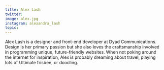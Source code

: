 ```yaml
---
title: Alex Lash
twitter: 
image: alex.jpg
instagram: alexandra_lash
topic:
---
```



Alex Lash is a designer and front-end developer at Dyad Communications. Design is her primary passion but she also loves the craftsmanship involved in programming unique, future-friendly websites. When not poking around the internet for inspiration, Alex is probably dreaming about travel, playing lots of Ultimate frisbee, or doodling.